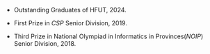 - Outstanding Graduates of HFUT, 2024.

- First Prize in *CSP* Senior Division, 2019.

- Third Prize in National Olympiad in Informatics in Provinces(*NOIP*) Senior Division, 2018.